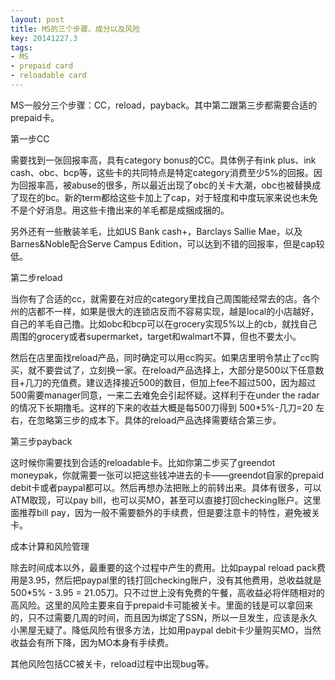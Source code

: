 ```yaml
---
layout: post
title: MS的三个步骤、成分以及风险
key: 20141227.3
tags:
- MS
- prepaid card
- reloadable card
---
```


MS一般分三个步骤：CC，reload，payback。其中第二跟第三步都需要合适的prepaid卡。

第一步CC

需要找到一张回报率高，具有category bonus的CC。具体例子有ink plus、ink cash、obc、bcp等，这些卡的共同特点是特定category消费至少5%的回报。因为回报率高，被abuse的很多，所以最近出现了obc的关卡大潮，obc也被替换成了现在的bc。新的term都给这些卡加上了cap，对于轻度和中度玩家来说也未免不是个好消息。用这些卡撸出来的羊毛都是成捆成捆的。

另外还有一些散装羊毛，比如US Bank cash+，Barclays Sallie Mae，以及Barnes&Noble配合Serve Campus Edition，可以达到不错的回报率，但是cap较低。

第二步reload

当你有了合适的cc，就需要在对应的category里找自己周围能经常去的店。各个州的店都不一样，如果是很大的连锁店反而不容易实现，越是local的小店越好，自己的羊毛自己撸。比如obc和bcp可以在grocery实现5%以上的cb，就找自己周围的grocery或者supermarket，target和walmart不算，但也不要太小。

然后在店里面找reload产品，同时确定可以用cc购买。如果店里明令禁止了cc购买，就不要尝试了，立刻换一家。在reload产品选择上，大部分是500以下任意数目+几刀的充值费。建议选择接近500的数目，但加上fee不超过500，因为超过500需要manager同意，一来二去难免会引起怀疑。这样利于在under the radar的情况下长期撸毛。这样的下来的收益大概是每500刀得到 500*5%-几刀=20 左右，在忽略第三步的成本下。具体的reload产品选择需要结合第三步。

第三步payback

这时候你需要找到合适的reloadable卡。比如你第二步买了greendot moneypak，你就需要一张可以把这些钱冲进去的卡——greendot自家的prepaid debit卡或者paypal都可以。然后再想办法把账上的前转出来。具体有很多，可以ATM取现，可以pay bill，也可以买MO，甚至可以直接打回checking账户。这里面推荐bill pay，因为一般不需要额外的手续费，但是要注意卡的特性，避免被关卡。

成本计算和风险管理

除去时间成本以外，最重要的这个过程中产生的费用。比如paypal reload pack费用是3.95，然后把paypal里的钱打回checking账户，没有其他费用，总收益就是500*5% - 3.95 = 21.05刀。只不过世上没有免费的午餐，高收益必将伴随相对的高风险。这里的风险主要来自于prepaid卡可能被关卡。里面的钱是可以拿回来的，只不过需要几周的时间，而且因为绑定了SSN，所以一旦发生，应该是永久小黑屋无疑了。降低风险有很多方法，比如用paypal debit卡少量购买MO，当然收益会有所下降，因为MO本身有手续费。

其他风险包括CC被关卡，reload过程中出现bug等。
